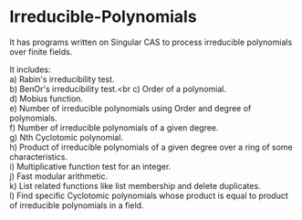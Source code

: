 # Irreducible-Polynomials
It has programs written on Singular CAS to process irreducible polynomials over finite fields.

It includes:<br>
a) Rabin's irreducibility test.<br>
b) BenOr's irreducibility test.<br
c) Order of a polynomial. <br>
d) Mobius function. <br>
e) Number of irreducible polynomials using Order and degree of polynomials. <br>
f) Number of irreducible polynomials of a given degree. <br>
g) Nth Cyclotomic polynomial. <br>
h) Product of irreducible polynomials of a given degree over a ring of some characteristics. <br>
i) Multiplicative function test for an integer. <br>
j) Fast modular arithmetic. <br>
k) List related functions like list membership and delete duplicates.<br>
l) Find specific Cyclotomic polynomials whose product is equal to product of irreducible polynomials in a field.
